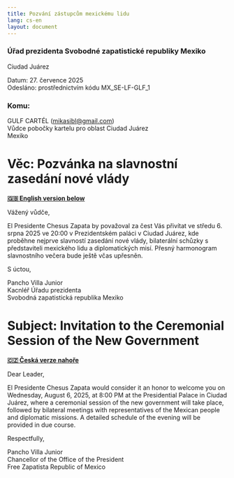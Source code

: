 ```yaml
---
title: Pozvání zástupcům mexickému lidu
lang: cs-en
layout: document
---
```


### Úřad prezidenta Svobodné zapatistické republiky Mexiko

Ciudad Juárez

Datum: 27. července 2025 <br />
Odesláno: prostřednictvím kódu MX_SE-LF-GLF_1

### Komu:

GULF CARTÉL (mikasibl@gmail.com)<br />
Vůdce pobočky kartelu pro oblast Ciudad Juárez<br />
Mexiko

# Věc: Pozvánka na slavnostní zasedání nové vlády

**[🇬🇧 English version below](#subject-invitation-to-the-ceremonial-session-of-the-new-government)**  

Vážený vůdče,

El Presidente Chesus Zapata by považoval za čest Vás přivítat ve středu 6. srpna 2025 ve 20:00 v Prezidentském paláci v Ciudad Juárez, kde proběhne nejprve slavností zasedání nové vlády, bilaterální schůzky s představiteli mexického lidu a diplomatických misí. Přesný harmonogram slavnostního večera bude ještě včas upřesněn.

S úctou,

Pancho Villa Junior <br />
Kacnléř Úřadu prezidenta <br />
Svobodná zapatistická republika Mexiko

# Subject: Invitation to the Ceremonial Session of the New Government

**[🇨🇿 Česká verze nahoře](#věc-pozvánka-na-slavnostní-zasedání-nové-vlády)**  

Dear Leader,

El Presidente Chesus Zapata would consider it an honor to welcome you on Wednesday, August 6, 2025, at 8:00 PM at the Presidential Palace in Ciudad Juárez, where a ceremonial session of the new government will take place, followed by bilateral meetings with representatives of the Mexican people and diplomatic missions. A detailed schedule of the evening will be provided in due course.

Respectfully,

Pancho Villa Junior <br />
Chancellor of the Office of the President <br />
Free Zapatista Republic of Mexico
